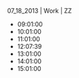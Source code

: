 07_18_2013 | Work | ZZ 
* 09:01:00
* 10:01:00
* 11:01:00
* 12:07:39
* 13:01:00
* 14:01:00
* 15:01:00
